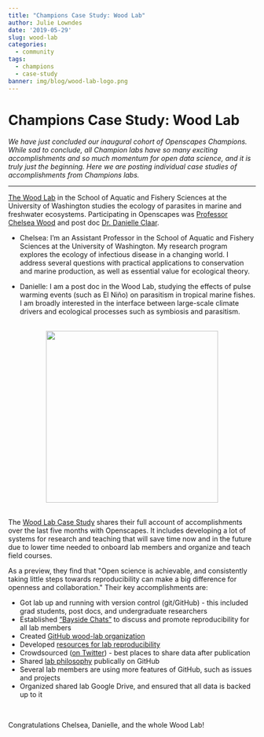 ```yaml
---
title: "Champions Case Study: Wood Lab"
author: Julie Lowndes
date: '2019-05-29'
slug: wood-lab
categories:
  - community
tags:
  - champions
  - case-study
banner: img/blog/wood-lab-logo.png  
---
```


# Champions Case Study: Wood Lab 

*We have just concluded our inaugural cohort of Openscapes Champions. While sad to conclude, all Champion labs have so many exciting accomplishments and so much momentum for open data science, and it is truly just the beginning. Here we are posting individual case studies of accomplishments from Champions labs.*

---

[The Wood Lab](https://chelsealwood.wordpress.com/) in the School of Aquatic and Fishery Sciences at the University of Washington studies the ecology of parasites in marine and freshwater ecosystems. Participating in Openscapes was [Professor Chelsea Wood](https://chelsealwood.wordpress.com/chelsea/) and post doc [Dr. Danielle Claar](https://danielleclaar.weebly.com/).

- Chelsea: I’m an Assistant Professor in the School of Aquatic and Fishery Sciences at the University of Washington. My research program explores the ecology of infectious disease in a changing world. I address several questions with practical applications to conservation and marine production, as well as essential value for ecological theory.

- Danielle: I am a post doc in the Wood Lab, studying the effects of pulse warming events (such as El Niño) on parasitism in tropical marine fishes. I am broadly interested in the interface between large-scale climate drivers and ecological processes such as symbiosis and parasitism.


<br> 

<center>
  <img src="/img/blog/wood-lab-logo.png" width="350px">
</center>

<br> 

The [Wood Lab Case Study](https://docs.google.com/document/d/1SW44etET6qOecOkWEVMlIhTL-5HJ5qpHxaqyHI85Tlg/edit#) shares their full account of accomplishments over the last five months with Openscapes. It includes developing a lot of systems for research and teaching that will save time now and in the future due to lower time needed to onboard lab members and organize and teach field courses. 

As a preview, they find that "Open science is achievable, and consistently taking little steps towards reproducibility can make a big difference for openness and collaboration." Their key accomplishments are: 

- Got lab up and running with version control (git/GitHub) - this included grad students, post docs, and undergraduate researchers
- Established [“Bayside Chats”](https://docs.google.com/document/d/e/2PACX-1vQEN-hqEIvnddWNdpYdATzZIUgAFFzKzPCLm5ijjSQeViD6E4ExAbHXYyhQSF58SyJQrWR40i6P_h2u/pub) to discuss and promote reproducibility for all lab members
- Created [GitHub wood-lab organization](https://github.com/wood-lab)
- Developed [resources for lab reproducibility](https://github.com/wood-lab/wood-lab-resources)
- Crowdsourced ([on Twitter](https://twitter.com/ClaarDanielle/status/1123291608445636608)) - best places to share data after publication
- Shared [lab philosophy](https://github.com/wood-lab/wood-lab-resources/blob/master/Wood%20Lab%20Philosophy.docx) publically on GitHub
- Several lab members are using more features of GitHub, such as issues and projects
- Organized shared lab Google Drive, and ensured that all data is backed up to it

<br>

Congratulations Chelsea, Danielle, and the whole Wood Lab! 

<br>

